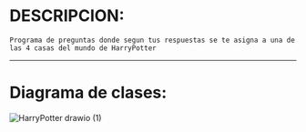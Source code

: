 # DESCRIPCION:
    Programa de preguntas donde segun tus respuestas se te asigna a una de las 4 casas del mundo de HarryPotter
------------------------------------------------------------------------------------------------------------------
# Diagrama de clases:
  ![HarryPotter drawio (1)](https://github.com/JhonDairoC/HarryPotter/assets/101678630/2b77e3ac-c3e1-4a9d-882b-e5f843c0ab67)
